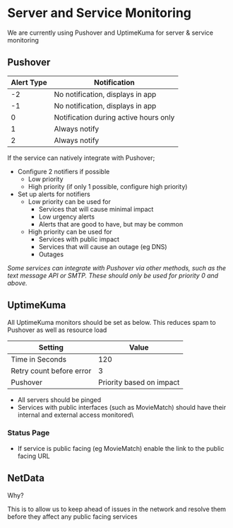 # Server and Service Monitoring

We are currently using Pushover and UptimeKuma for server & service monitoring

## Pushover

| **Alert Type** | **Notification**                      |
| -------------- | ------------------------------------- |
| -2             | No notification, displays in app      |
| -1             | No notification, displays in app      |
| 0              | Notification during active hours only |
| 1              | Always notify                         |
| 2              | Always notify                         |

If the service can natively integrate with Pushover;

* Configure 2 notifiers if possible
  * Low priority
  * High priority (if only 1 possible, configure high priority)
* Set up alerts for notifiers
  * Low priority can be used for
    * Services that will cause minimal impact
    * Low urgency alerts
    * Alerts that are good to have, but may be common
  * High priority can be used for
    * Services with public impact
    * Services that will cause an outage (eg DNS)
    * Outages

_Some services can integrate with Pushover via other methods, such as the text message API or SMTP. These should only be used for priority 0 and above._

## UptimeKuma

All UptimeKuma monitors should be set as below. This reduces spam to Pushover as well as resource load

| **Setting**              | **Value**                |
| ------------------------ | ------------------------ |
| Time in Seconds          | 120                      |
| Retry count before error | 3                        |
| Pushover                 | Priority based on impact |

* All servers should be pinged
* Services with public interfaces (such as MovieMatch) should have their internal and external access monitored\


### Status Page

* If service is public facing (eg MovieMatch) enable the link to the public facing URL

## NetData

Why?

This is to allow us to keep ahead of issues in the network and resolve them before they affect any public facing services
